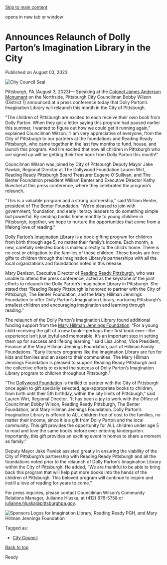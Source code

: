 [Skip to main content](https://www.pittsburghpa.gov/City-Government/City-Council/Districts/Bobby-Wilson-District-1/1-Newsletters-Press-Releases/Councilman-Bobby-Wilson-Announces-Relaunch-of-Dolly-Parton%E2%80%99s-Imagination-Library-in-City-of-Pittsburgh#main-content)

opens in new tab or window

# Announces Relaunch of Dolly Parton’s Imagination Library in the City

Published on August 03, 2023

![City Council Seal](https://www.pittsburghpa.gov/files/assets/city/v/1/city-council/images/15528_city-council-seal.png?dimension=pageimage&w=480)

Pittsburgh, PA (August 3, 2023)— Speaking at the [Colonel James Anderson Monument](https://www.google.com/maps/place/Colonel+James+Anderson+Monument+(1904)/@40.4528756,-80.0059567,15z/data=!4m2!3m1!1s0x0:0x8d438612d60ebcd9?sa=X&ved=2ahUKEwiTwuaymb6AAxVWF1kFHeXAD6oQ_BJ6BAhXEAA&ved=2ahUKEwiTwuaymb6AAxVWF1kFHeXAD6oQ_BJ6BAhiEAc) on the Northside, Pittsburgh City Councilman Bobby Wilson (District 1) announced at a press conference today that Dolly Parton’s Imagination Library will relaunch this month in the City of Pittsburgh.

“The children of Pittsburgh are excited to each receive their own book from Dolly Parton. When they got a letter saying this program had paused earlier this summer, I wanted to figure out how we could get it running again,” explained Councilman Wilson. “I am very appreciative of everyone, from the City of Pittsburgh to our partners at the foundations and Reading Ready Pittsburgh, who came together in the last few months to fund, house, and launch this program. And I’m excited that now all children in Pittsburgh who are signed up will be getting their free book from Dolly Parton this month!”

Councilman Wilson was joined by City of Pittsburgh Deputy Mayor Jake Pawlak, Regional Director at The Dollywood Foundation Lauren Wirt, Reading Ready Pittsburgh Board Treasurer Eugene O’Sullivan, and The Benter Foundation president William Benter and Executive Director Kathy Buechel at this press conference, where they celebrated the program’s relaunch.

“This is a valuable program and a strong partnership,” said William Benter, president of The Benter Foundation. “We’re pleased to join with government, foundation, and early literacy leaders to do something simple but powerful. By sending books home monthly to young children in Pittsburgh, together, we hope to nurture the opportunities that come from a lifelong love of reading.”

[Dolly Parton’s Imagination Library](https://www.readingreadypittsburgh.org/dpil) is a book-gifting program for children from birth through age 5, no matter their family’s income. Each month, a new, carefully selected book is mailed directly to the child’s home. There is no cost or obligation to the families of these children. These books are free gifts to children through the Imagination Library’s partnerships with all the local organizations and foundations noted in this release.

Mary Denison, Executive Director of [Reading Ready Pittsburgh](https://www.readingreadypittsburgh.org/), who was unable to attend the press conference, acted as the keystone of the joint efforts to relaunch the Dolly Parton’s Imagination Library in Pittsburgh. She stated that “Reading Ready Pittsburgh is honored to partner with the City of Pittsburgh, The Benter Foundation, and the Mary Hillman Jennings Foundation to offer Dolly Parton’s Imagination Library, nurturing Pittsburgh’s smallest children and encouraging imagination and learning through reading.”

The relaunch of the Dolly Parton’s Imagination Library found additional funding support from the [Mary Hillman Jennings Foundation](https://maryhillmanjenningsfoundation.org/). “For a young child receiving the gift of a new book—perhaps their first book ever—the experience isn’t just joyful and memorable. It’s an important step in setting them up for success and lifelong learning,” said Lisa Johns, Vice President, Finance at the Mary Hillman Jennings Foundation, part of Hillman Family Foundations. “Early literacy programs like the Imagination Library are fun for kids and families and an asset to their communities. The Mary Hillman Jennings Foundation is pleased to support Reading Ready Pittsburgh and the collective efforts to extend the success of Dolly Parton’s Imagination Library program to children throughout Pittsburgh.”

“The [Dollywood Foundation](https://dollywoodfoundation.org/) is thrilled to partner with the City of Pittsburgh once again to gift specially selected, age-appropriate books to children, from birth until their 5th birthday, within the city limits of Pittsburgh,” said Lauren Wirt, Regional Director. “It has been a joy to work with the Office of Councilman Bobby Wilson, Reading Ready Pittsburgh, The Benter Foundation, and Mary Hillman Jennings Foundation. Dolly Parton’s Imagination Library is offered to ALL children free of cost to the families, no matter their income, since it is a gift from Dolly Parton and the local community. This gift provides the opportunity for ALL children under age 5 to read and love the same books before ever entering kindergarten. Importantly, this gift provides an exciting event in homes to share a moment as family.”

Deputy Mayor Jake Pawlak assisted greatly in ensuring the viability of the City of Pittsburgh’s partnership with Reading Ready Pittsburgh and all the foundations noted prior to the relaunch of Dolly Parton’s Imagination Library within the City of Pittsburgh. He added, “We are thankful to be able to bring back this program that will help put more books into the hands of the children of Pittsburgh. This beloved program will continue to inspire and instill a love of reading for years to come.”

For press inquiries, please contact Councilman Wilson’s Community Relations Manager, Julianne Hluska, at (412) 676-5758 or [julianne.hluska@pittsburghpa.gov](mailto:julianne.hluska@pittsburghpa.gov).

![Sponsors Logos for Imagination Library, Reading Ready PGH, and Mary Hillman Jennings Foundation](https://www.pittsburghpa.gov/files/assets/city/v/1/city-council/images/22055_capture.jpg)

Tagged as:

- [City Council](https://www.pittsburghpa.gov/News-articles?dlv_OC%20CL%20City%20News%20Listing=(dd_OC%20News%20Categories=City%20Council))

[Back to top](https://www.pittsburghpa.gov/City-Government/City-Council/Districts/Bobby-Wilson-District-1/1-Newsletters-Press-Releases/Councilman-Bobby-Wilson-Announces-Relaunch-of-Dolly-Parton%E2%80%99s-Imagination-Library-in-City-of-Pittsburgh#body-top)

Ready

